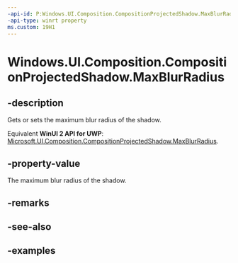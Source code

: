 ```yaml
---
-api-id: P:Windows.UI.Composition.CompositionProjectedShadow.MaxBlurRadius
-api-type: winrt property
ms.custom: 19H1
---
```


<!-- Property syntax.
public float MaxBlurRadius { get;  set; }
-->

# Windows.UI.Composition.CompositionProjectedShadow.MaxBlurRadius

## -description

Gets or sets the maximum blur radius of the shadow.

Equivalent **WinUI 2 API for UWP**: [Microsoft.UI.Composition.CompositionProjectedShadow.MaxBlurRadius](/windows/winui/api/microsoft.ui.composition.compositionprojectedshadow.maxblurradius).

## -property-value

The maximum blur radius of the shadow.

## -remarks

## -see-also

## -examples

